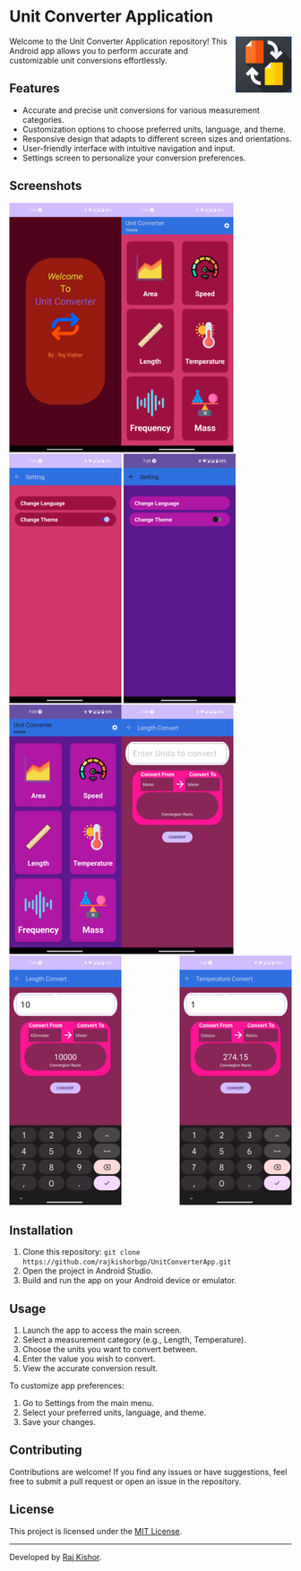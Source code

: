 # Unit Converter Application

<img align="right" alt="Coding" width="100" src="app/src/main/res/drawable/app_icon.png">

Welcome to the Unit Converter Application repository! This Android app allows you to perform accurate and customizable unit conversions effortlessly.

## Features

- Accurate and precise unit conversions for various measurement categories.
- Customization options to choose preferred units, language, and theme.
- Responsive design that adapts to different screen sizes and orientations.
- User-friendly interface with intuitive navigation and input.
- Settings screen to personalize your conversion preferences.

## Screenshots

<img align="left" alt="Coding" width="200" src="https://github.com/rajkishorbgp/my-personal-data-/blob/main/AndroidProjects/UnitConverter/1.png">
<img align="" alt="Coding" width="200" src="https://github.com/rajkishorbgp/my-personal-data-/blob/main/AndroidProjects/UnitConverter/2.png">
<img align="" alt="Coding" width="200" src="https://github.com/rajkishorbgp/my-personal-data-/blob/main/AndroidProjects/UnitConverter/3.png">
<img align="" alt="Coding" width="200" src="https://github.com/rajkishorbgp/my-personal-data-/blob/main/AndroidProjects/UnitConverter/4.png">
<img align="left" alt="Coding" width="200" src="https://github.com/rajkishorbgp/my-personal-data-/blob/main/AndroidProjects/UnitConverter/5.png">
<img align="" alt="Coding" width="200" src="https://github.com/rajkishorbgp/my-personal-data-/blob/main/AndroidProjects/UnitConverter/6.png">
<img align="" alt="Coding" width="200" src="https://github.com/rajkishorbgp/my-personal-data-/blob/main/AndroidProjects/UnitConverter/7.png">
<img align="right" alt="Coding" width="200" src="https://github.com/rajkishorbgp/my-personal-data-/blob/main/AndroidProjects/UnitConverter/8.png">

## Installation

1. Clone this repository: `git clone https://github.com/rajkishorbgp/UnitConverterApp.git`
2. Open the project in Android Studio.
3. Build and run the app on your Android device or emulator.

## Usage

1. Launch the app to access the main screen.
2. Select a measurement category (e.g., Length, Temperature).
3. Choose the units you want to convert between.
4. Enter the value you wish to convert.
5. View the accurate conversion result.

To customize app preferences:

1. Go to Settings from the main menu.
2. Select your preferred units, language, and theme.
3. Save your changes.

## Contributing

Contributions are welcome! If you find any issues or have suggestions, feel free to submit a pull request or open an issue in the repository.

## License

This project is licensed under the [MIT License](https://github.com/rajkishorbgp/Unit-Converter-Application/blob/main/LICENSE.txt).

---

Developed by [Raj Kishor](https://www.linkedin.com/in/rajkishorbgp/).

